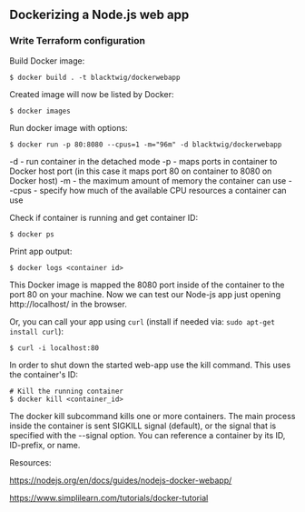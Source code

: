 ## Dockerizing a Node.js web app 

### Write Terraform configuration

Build Docker image:
```
$ docker build . -t blacktwig/dockerwebapp
```

Created image will now be listed by Docker:
```
$ docker images
```

Run docker image with options:
```
$ docker run -p 80:8080 --cpus=1 -m="96m" -d blacktwig/dockerwebapp
```
-d - run container in the detached mode
-p - maps ports in container to Docker host port (in this case it maps port 80 on container to 8080 on Docker host)
-m - the maximum amount of memory the container can use
--cpus - specify how much of the available CPU resources a container can use

Check if container is running and get container ID:
```
$ docker ps
```

Print app output:
```
$ docker logs <container id>
```

This Docker image is mapped the 8080 port inside of the container to the port 80 on your machine.
Now we can test our Node-js app just opening http://localhost/ in the browser.

Or, you can call your app using `curl` (install if needed via: `sudo apt-get install curl`):
```
$ curl -i localhost:80
```

In order to shut down the started web-app use the kill command. This uses the container's ID:
```
# Kill the running container
$ docker kill <container_id>
```

The docker kill subcommand kills one or more containers. The main process inside the container is sent SIGKILL signal (default), or the signal that is specified with the --signal option. You can reference a container by its ID, ID-prefix, or name.

Resources:

https://nodejs.org/en/docs/guides/nodejs-docker-webapp/

https://www.simplilearn.com/tutorials/docker-tutorial
